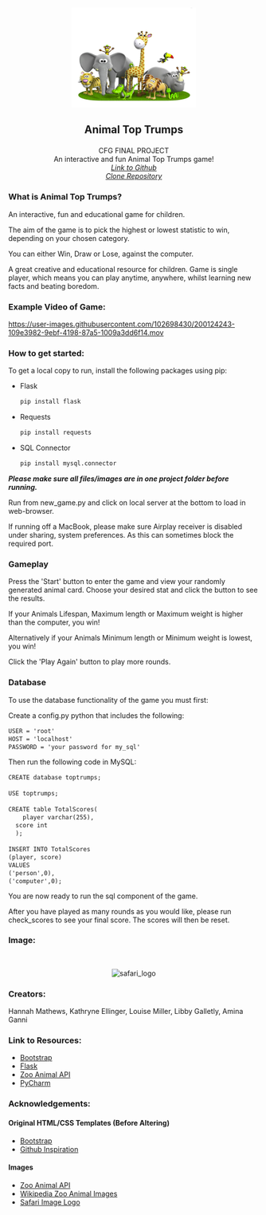 <br />
<p align="center">
    <img src="static/safari.png" alt="safari_logo" width="250" height="200"></p>

## <p align="center"><strong>Animal Top Trumps</strong>
<p align="center">
    CFG FINAL PROJECT<br>
An interactive and fun Animal Top Trumps game!<br>
<a href="https://github.com/hanmat44/CFGFinalProject"><i>Link to Github</i></a>
<a href="https://github.com/hanmat44/CFGFinalProject.git"><i><br>Clone Repository</i></a>
    </p>

### What is Animal Top Trumps?

An interactive, fun and educational game for children.

The aim of the game is to pick the highest or lowest statistic to win, depending on your chosen category.

You can either Win, Draw or Lose, against the computer.

A great creative and educational resource for children. Game is single player, which means you can play anytime, anywhere, whilst learning new facts and beating boredom.

### Example Video of Game:

https://user-images.githubusercontent.com/102698430/200124243-109e3982-9ebf-4198-87a5-1009a3dd6f14.mov

### How to get started:

To get a local copy to run, install the following packages using pip:

- Flask
  ```sh
  pip install flask
  
- Requests
  ```sh
  pip install requests
  
- SQL Connector
  ```sh
  pip install mysql.connector

***Please make sure all files/images are in one project folder before running.***

Run from new_game.py and click on local server at the bottom to load in web-browser.

If running off a MacBook, please make sure Airplay receiver is disabled under sharing, system preferences.
As this can sometimes block the required port. 

### Gameplay

Press the 'Start' button to enter the game and view your randomly generated animal card.
Choose your desired stat and click the button to see the results.

If your Animals Lifespan, Maximum length or Maximum weight is higher than the computer, you win!

Alternatively if your Animals Minimum length or Minimum weight is lowest, you win!

Click the 'Play Again' button to play more rounds.

### Database 

To use the database functionality of the game you must first:

Create a config.py python that includes the following:<br>

    
    USER = 'root'
    HOST = 'localhost'
    PASSWORD = 'your password for my_sql'

Then run the following code in MySQL:<br>

    CREATE database toptrumps; 

    USE toptrumps;

    CREATE table TotalScores(
        player varchar(255),
      score int
      );

    INSERT INTO TotalScores
    (player, score)
    VALUES
    ('person',0),
    ('computer',0);

You are now ready to run the sql component of the game.

After you have played as many rounds as you would like, please run check_scores to see your final score. The scores will then be reset.

### Image:

<br>
<p align="center">
    <img src="static/example.png" alt="safari_logo" width="400" height="250">
  </p>

### Creators:

Hannah Mathews, Kathryne Ellinger, Louise Miller, Libby Galletly, Amina Ganni

### Link to Resources:

- [Bootstrap](https://getbootstrap.com)
- [Flask](https://flask.palletsprojects.com)
- [Zoo Animal API](https://zoo-animal-api.herokuapp.com)
- [PyCharm](https://www.jetbrains.com/pycharm/)

### Acknowledgements:

#### Original HTML/CSS Templates (Before Altering)
- [Bootstrap](https://getbootstrap.com)
- [Github Inspiration](https://github.com/catprior?tab=repositories)

#### Images
- [Zoo Animal API](https://zoo-animal-api.herokuapp.com)
- [Wikipedia Zoo Animal Images](https://www.wikipedia.com)
- [Safari Image Logo](https://ih0.redbubble.net/image.366065656.8788/flat,1000x1000,075,f.u3.jpg)




